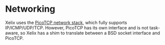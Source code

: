 # Networking

Xelix uses the [PicoTCP network stack](https://github.com/tass-belgium/picotcp), which fully supports IP/ICMP/UDP/TCP. However, PicoTCP has its own interface and is not task-aware, so Xelix has a shim to translate between a BSD socket interface and PicoTCP.
